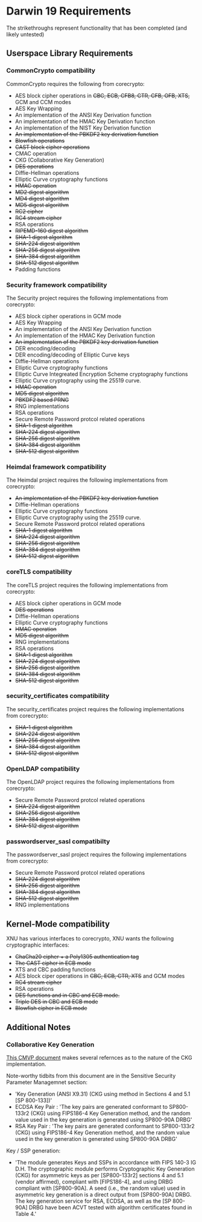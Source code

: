 # Darwin 19 Requirements

The strikethroughs represent functionality that has been completed (and likely untested)

## Userspace Library Requirements

### CommonCrypto compatibility

CommonCrypto requires the following from corecrypto:
- AES block cipher operations in ~~CBC, ECB, CFB8, CTR, CFB, OFB, XTS,~~ GCM and CCM modes
- AES Key Wrapping
- An implementation of the ANSI Key Derivation function
- An implementation of the HMAC Key Derivation function
- An implementation of the NIST Key Derivation function
- ~~An implementation of the PBKDF2 key derivation function~~
- ~~Blowfish operations~~
- ~~CAST block cipher operations~~
- CMAC operation
- CKG (Collaborative Key Generation)
- ~~DES operations~~
- Diffie-Hellman operations
- Elliptic Curve cryptography functions
- ~~HMAC operation~~
- ~~MD2 digest algorithm~~
- ~~MD4 digest algorithm~~
- ~~MD5 digest algorithm~~
- ~~RC2 cipher~~
- ~~RC4 stream cipher~~
- RSA operations
- ~~RIPEMD-160 digest algorithm~~
- ~~SHA-1 digest algorithm~~
- ~~SHA-224 digest algorithm~~
- ~~SHA-256 digest algorithm~~
- ~~SHA-384 digest algorithm~~
- ~~SHA-512 digest algorithm~~
- Padding functions

### Security framework compatibility

The Security project requires the following implementations from corecrypto:
- AES block cipher operations in GCM mode
- AES Key Wrapping
- An implementation of the ANSI Key Derivation function
- An implementation of the HMAC Key Derivation function
- ~~An implementation of the PBKDF2 key derivation function~~
- DER encoding/decoding
- DER encoding/decoding of Elliptic Curve keys
- Diffie-Hellman operations
- Elliptic Curve cryptography functions
- Elliptic Curve Integreated Encryption Scheme cryptography functions
- Elliptic Curve cryptography using the 25519 curve.
- ~~HMAC operation~~
- ~~MD5 digest algorithm~~
- ~~PBKDF2 based PRNG~~
- RNG implementations
- RSA operations
- Secure Remote Password protcol related operations
- ~~SHA-1 digest algorithm~~
- ~~SHA-224 digest algorithm~~
- ~~SHA-256 digest algorithm~~
- ~~SHA-384 digest algorithm~~
- ~~SHA-512 digest algorithm~~

### Heimdal framework compatibility

The Heimdal project requires the following implementations from corecrypto:
- ~~An implementation of the PBKDF2 key derivation function~~
- Diffie-Hellman operations
- Elliptic Curve cryptography functions
- Elliptic Curve cryptography using the 25519 curve.
- Secure Remote Password protcol related operations
- ~~SHA-1 digest algorithm~~
- ~~SHA-224 digest algorithm~~
- ~~SHA-256 digest algorithm~~
- ~~SHA-384 digest algorithm~~
- ~~SHA-512 digest algorithm~~

### coreTLS compatibility

The coreTLS project requires the following implementations from corecrypto:
- AES block cipher operations in GCM mode
- ~~DES operations~~
- Diffie-Hellman operations
- Elliptic Curve cryptography functions
- ~~HMAC operation~~
- ~~MD5 digest algorithm~~
- RNG implementations
- RSA operations
- ~~SHA-1 digest algorithm~~
- ~~SHA-224 digest algorithm~~
- ~~SHA-256 digest algorithm~~
- ~~SHA-384 digest algorithm~~
- ~~SHA-512 digest algorithm~~

### security_certificates compatibility

The security_certificates project requires the following implementations from corecrypto:
- ~~SHA-1 digest algorithm~~
- ~~SHA-224 digest algorithm~~
- ~~SHA-256 digest algorithm~~
- ~~SHA-384 digest algorithm~~
- ~~SHA-512 digest algorithm~~

### OpenLDAP compatibility

The OpenLDAP project requires the following implementations from corecrypto:
- Secure Remote Password protcol related operations
- ~~SHA-224 digest algorithm~~
- ~~SHA-256 digest algorithm~~
- ~~SHA-384 digest algorithm~~
- ~~SHA-512 digest algorithm~~

### passwordserver_sasl compatibilty

The passwordserver_sasl project requires the following implementations from corecrypto:
- Secure Remote Password protcol related operations
- ~~SHA-224 digest algorithm~~
- ~~SHA-256 digest algorithm~~
- ~~SHA-384 digest algorithm~~
- ~~SHA-512 digest algorithm~~
- RNG implementations

## Kernel-Mode compatibility

XNU has various interfaces to corecrypto, XNU wants the following cryptographic interfaces:
- ~~ChaCha20 cipher + a Poly1305 authentication tag~~
- ~~The CAST cipher in ECB mode~~
- XTS and CBC padding functions
- AES block ciper operations in ~~CBC, ECB, CTR, XTS~~ and GCM modes
- ~~RC4 stream cipher~~
- RSA operations
- ~~DES functions and in CBC and ECB mode.~~
- ~~Triple DES in CBC and ECB mode~~
- ~~Blowfish cipher in ECB mode~~

## Additional Notes

### Collaborative Key Generation

[This  CMVP document](https://csrc.nist.gov/CSRC/media/projects/cryptographic-module-validation-program/documents/security-policies/140sp4390.pdf) makes several refernces as to the nature of the CKG implementation.

Note-worthy tidbits from this document are in the Sensitive Security Parameter Managemnet section:
- 'Key Generation (ANSI X9.31) (CKG using method in Sections 4 and 5.1 [SP 800-133])'
- ECDSA Key Pair : 'The key pairs are generated conformant to SP800-133r2 (CKG) using FIPS186-4 Key Generation method, and the random value used in the key generation is generated using SP800-90A DRBG'
- RSA Key Pair : 'The key pairs are generated conformant to SP800-133r2 (CKG) using FIPS186-4 Key Generation method, and the random value used in the key generation is generated using SP800-90A DRBG'

Key / SSP generation:
-  'The module generates Keys and SSPs in accordance with FIPS 140-3 IG D.H. The cryptographic module performs Cryptographic Key Generation (CKG) for asymmetric keys as per [SP800-133r2] sections 4 and 5.1 (vendor affirmed), compliant with [FIPS186-4], and using DRBG compliant with [SP800-90A]. A seed (i.e., the random value) used in asymmetric key generation is a direct output from [SP800-90A] DRBG. The key generation service for RSA, ECDSA, as well as the [SP 800-90A] DRBG have been ACVT tested with algorithm certificates found in Table 4.'

